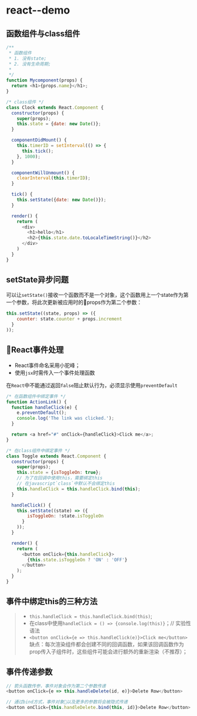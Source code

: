 # react--demo
## 函数组件与class组件
```javascript
/**
 * 函数组件
 * 1. 没有state;
 * 2. 没有生命周期;
 * 
 */
function Mycomponent(props) {
  return <h1>{props.name}</h1>;
}

/* class组件 */
class Clock extends React.Component {
  constructor(props) {
    super(props);
    this.state = {date: new Date()};
  }

  componentDidMount() {
    this.timerID = setInterval(() => {
      this.tick();
    }, 1000);
  }

  componentWillUnmount() {
    clearInterval(this.timerID);
  }

  tick() {
    this.setState({date: new Date()});
  }

  render() {
    return (
      <div>
        <h1>hello</h1>
        <h2>{this.state.date.toLocaleTimeString()}</h2>
      </div>
    )
  }
}
```

## setState异步问题
可以让`setState()`接收一个函数而不是一个对象，这个函数用上一个state作为第一个参数，将此次更新被应用时的props作为第二个参数：
```javascript
this.setState((state, props) => ({
    counter: state.counter + props.increment
  }
));
```

## React事件处理
* React事件命名采用小驼峰；
* 使用`jsx`时需传入一个事件处理函数

在`React`中不能通过返回`false`阻止默认行为，必须显示使用`preventDefault`
```javascript
/* 在函数组件中绑定事件 */
function ActionLink() {
  function handleClick(e) {
    e.preventDefault();
    console.log('The link was clicked.');
  }

  return <a href="#" onClick={handleClick}>Click me</a>;
}

/* 在class组件中绑定事件 */
class Toggle extends React.Component {
  constructor(props) {
    super(props);
    this.state = {isToggleOn: true};
    // 为了在回调中使用this，需要绑定this
    // 在javascript`class`中默认不会绑定this
    this.handleClick = this.handleClick.bind(this);
  }

  handleClick() {
    this.setState((state) => ({
        isToggleOn: !state.isToggleOn
      }
    ));
  }

  render() {
    return (
      <button onClick={this.handleClick}>
        {this.state.isToggleOn ? 'ON' : 'OFF'}
      </button>
    );
  }
}
```

## 事件中绑定this的三种方法
> * `this.handleClick = this.handleClick.bind(this)`;
> * 在class中使用`handleClick = () => {console.log(this)}`；// 实验性语法
> * `<button onClick={e => this.handleClick(e)}>Click me</button>`缺点：每次渲染组件都会创建不同的回调函数，如果该回调函数作为prop传入子组件时，这些组件可能会进行额外的重新渲染（不推荐）；


## 事件传递参数
```javascript
// 箭头函数传参，事件对象会作为第二个参数传递
<button onClick={e => this.handleDelete(id, e)}>Delete Row</button>

// 通过bind方式，事件对象以及更多的参数将会被隐式传递
<button onClick={this.handleDelete.bind(this, id)}>Delete Row</button>
```
